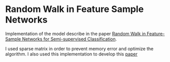 # Random Walk in Feature Sample Networks

Implementation of the model describe in the paper [Random Walk in Feature-Sample Networks for Semi-supervised Classification](http://www.comp.ita.br/~verri/publications/bracis-2016.pdf).

I used sparse matrix in order to prevent memory error and optimize the algorithm. I also used this implementation to develop this [paper](http://www.comp.ita.br/~verri/publications/bracis-2020.pdf)
